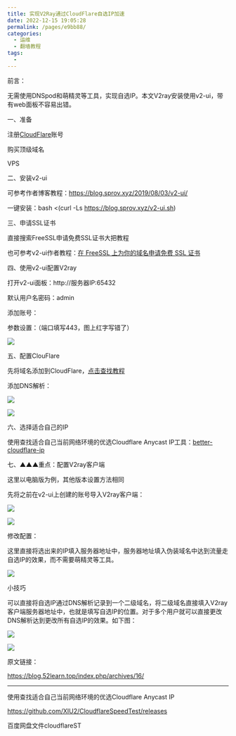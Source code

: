 ```yaml
---
title: 实现V2Ray通过CloudFlare自选IP加速
date: 2022-12-15 19:05:28
permalink: /pages/e9bb88/
categories:
  - 运维
  - 翻墙教程
tags:
  - 
---
```


前言：

无需使用DNSpod和萌精灵等工具，实现自选IP。本文V2ray安装使用v2-ui，带有web面板不容易出错。

一、准备

注册[CloudFlare](https://dash.cloudflare.com/)账号

购买顶级域名

VPS

二、安装v2-ui

可参考作者博客教程：https://blog.sprov.xyz/2019/08/03/v2-ui/

一键安装：bash <(curl -Ls https://blog.sprov.xyz/v2-ui.sh)

三、申请SSL证书

直接搜索FreeSSL申请免费SSL证书大把教程

也可参考v2-ui作者教程：[在 FreeSSL 上为你的域名申请免费 SSL 证书](https://blog.sprov.xyz/2019/04/25/apply-ssl-certificate-at-freessl/)

四、使用v2-ui配置V2ray

打开v2-ui面板：http://服务器IP:65432

默认用户名密码：admin

添加账号：

参数设置：（端口填写443，图上红字写错了）

![](https://raw.githubusercontent.com/zpj874878956/images/main/img/20221212j30ij0mk75k.jpeg)

五、配置ClouFlare

先将域名添加到CloudFlare，[点击查找教程](https://www.google.com.hk/search?newwindow=1&safe=strict&sxsrf=ALeKk03e3hcrXlpn_txH7eVswR5e8OVctg%3A1610354298165&source=hp&ei=eg78X6iGCKeUmAX825zYBQ&q=%E5%9F%9F%E5%90%8D%E6%8E%A5%E5%85%A5cloudflare&oq=%E5%9F%9F%E5%90%8D&gs_lcp=CgZwc3ktYWIQARgAMgQIIxAnMgQIABBDMgQIABBDMgQIABBDMgQIABBDMgQIABBDMgQIABBDMgQIABBDMgQIABBDMgQIABBDOgcIIxDqAhAnOgIIADoECAAQCjoECAAQDFDKCVjDL2CqOGgHcAB4AIABfogBkAySAQQwLjEzmAEAoAEBqgEHZ3dzLXdperABCg&sclient=psy-ab)

添加DNS解析：

![](https://raw.githubusercontent.com/zpj874878956/images/main/img/20221212j31h20orn0r.jpeg)

![](https://raw.githubusercontent.com/zpj874878956/images/main/img/20221212j31gk0okwhp.jpeg)

六、选择适合自己的IP

使用查找适合自己当前网络环境的优选Cloudflare Anycast IP工具：[better-cloudflare-ip](https://github.com/badafans/better-cloudflare-ip)

七、▲▲▲重点：配置V2ray客户端

这里以电脑版为例，其他版本设置方法相同

先将之前在v2-ui上创建的账号导入V2ray客户端：

![](https://raw.githubusercontent.com/zpj874878956/images/main/img/20221212j31h00olq5h.jpeg)

![](https://raw.githubusercontent.com/zpj874878956/images/main/img/20221212j306i05pt8u.jpeg)

修改配置：

这里直接将选出来的IP填入服务器地址中，服务器地址填入伪装域名中达到流量走自选IP的效果，而不需要萌精灵等工具。

![](https://raw.githubusercontent.com/zpj874878956/images/main/img/20221212j30no0k9wfm.jpeg)

小技巧

可以直接将自选IP通过DNS解析记录到一个二级域名，将二级域名直接填入V2ray客户端服务器地址中，也就是填写自选IP的位置。对于多个用户就可以直接更改DNS解析达到更改所有自选IP的效果。如下图：

![](https://raw.githubusercontent.com/zpj874878956/images/main/img/20221212j310m0500t4.jpeg)

![](https://raw.githubusercontent.com/zpj874878956/images/main/img/20221212j30no0k9q3x.jpeg)

原文链接：

https://blog.52learn.top/index.php/archives/16/

---

使用查找适合自己当前网络环境的优选Cloudflare Anycast IP

https://github.com/XIU2/CloudflareSpeedTest/releases

百度网盘文件cloudflareST
